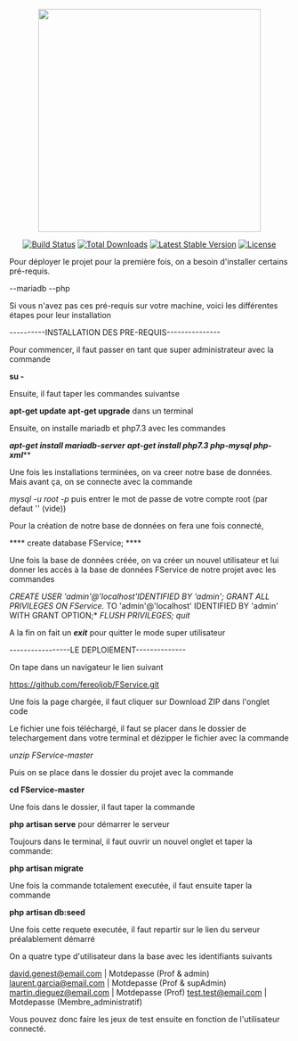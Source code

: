 <p align="center"><a href="https://laravel.com" target="_blank"><img src="https://raw.githubusercontent.com/laravel/art/master/logo-lockup/5%20SVG/2%20CMYK/1%20Full%20Color/laravel-logolockup-cmyk-red.svg" width="400"></a></p>

<p align="center">
<a href="https://travis-ci.org/laravel/framework"><img src="https://travis-ci.org/laravel/framework.svg" alt="Build Status"></a>
<a href="https://packagist.org/packages/laravel/framework"><img src="https://img.shields.io/packagist/dt/laravel/framework" alt="Total Downloads"></a>
<a href="https://packagist.org/packages/laravel/framework"><img src="https://img.shields.io/packagist/v/laravel/framework" alt="Latest Stable Version"></a>
<a href="https://packagist.org/packages/laravel/framework"><img src="https://img.shields.io/packagist/l/laravel/framework" alt="License"></a>
</p>

Pour déployer le projet pour la première fois, on a besoin d'installer certains pré-requis.

--mariadb
--php

Si vous n'avez pas ces pré-requis sur votre machine, voici les différentes étapes pour leur installation

----------INSTALLATION DES PRE-REQUIS---------------

Pour commencer, il faut passer en tant que super administrateur avec la commande 

****su -****

Ensuite, il faut taper les commandes suivantse

******apt-get update******
******apt-get upgrade****** dans un terminal

Ensuite, on installe mariadb et php7.3 avec les commandes

*****apt-get install mariadb-server*****
*****apt-get install php7.3 php-mysql php-xml*******

Une fois les installations terminées, on va creer notre base de données. Mais avant ça, on se connecte avec la commande 

*mysql -u root -p*
puis entrer le mot de passe de votre compte root (par defaut '' (vide))

Pour la création de notre base de données on fera une fois connecté, 
 
**** create database FService; ****

Une fois la base de données créée, on va créer un nouvel utilisateur et lui donner les accès à la base de données FService de notre projet avec les commandes

*CREATE USER 'admin'@'localhost'IDENTIFIED BY 'admin';*
*GRANT ALL PRIVILEGES ON FService.* TO 'admin'@'localhost' IDENTIFIED BY 'admin' WITH GRANT OPTION;*
*FLUSH PRIVILEGES;*
*quit*

A la fin on fait un ***exit*** pour quitter le mode super utilisateur

-----------------LE DEPLOIEMENT--------------

On tape dans un navigateur le lien suivant

https://github.com/fereoljob/FService.git

Une fois la page chargée, il faut cliquer sur Download ZIP dans l'onglet code

Le fichier une fois téléchargé, il faut se placer dans le dossier de telechargement dans votre terminal et dézipper le fichier avec la commande 

*unzip FService-master*

Puis on se place dans le dossier du projet avec la commande 

**cd FService-master**

Une fois dans le dossier, il faut taper la commande 

**php artisan serve** pour démarrer le serveur

Toujours dans le terminal, il faut ouvrir un nouvel onglet et taper la commande:

**php artisan migrate**

Une fois la commande totalement executée, il faut ensuite taper la commande 

**php artisan db:seed**

Une fois cette requete executée, il faut repartir sur le lien du serveur préalablement démarré

On a quatre type d'utilisateur dans la base avec les identifiants suivants

david.genest@email.com | Motdepasse (Prof & admin)
laurent.garcia@email.com | Motdepasse (Prof & supAdmin)
martin.dieguez@email.com | Motdepasse (Prof)
test.test@email.com | Motdepasse (Membre_administratif)

Vous pouvez donc faire les jeux de test ensuite en fonction de l'utilisateur connecté.









